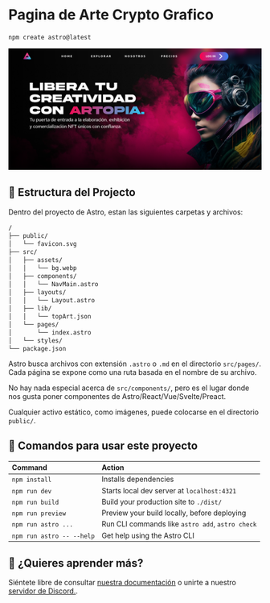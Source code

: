 # Pagina de Arte Crypto Grafico

```sh
npm create astro@latest
```
![home](/public/images/main.png)
## 🚀 Estructura del Projecto

Dentro del proyecto de Astro, estan las siguientes carpetas y archivos:

```text
/
├── public/
│   └── favicon.svg
├── src/
│   ├── assets/
│   │   └── bg.webp
│   ├── components/
│   │   └── NavMain.astro
│   ├── layouts/
│   │   └── Layout.astro
│   ├── lib/
│   │   └── topArt.json
│   └── pages/
│       └── index.astro
│   └── styles/
└── package.json
```

Astro busca archivos con extensión `.astro` o `.md` en el directorio `src/pages/`. Cada página se expone como una ruta basada en el nombre de su archivo.

No hay nada especial acerca de `src/components/`, pero es el lugar donde nos gusta poner componentes de Astro/React/Vue/Svelte/Preact.

Cualquier activo estático, como imágenes, puede colocarse en el directorio `public/`.

## 🧞 Comandos para usar este proyecto


| Command                   | Action                                           |
| :------------------------ | :----------------------------------------------- |
| `npm install`             | Installs dependencies                            |
| `npm run dev`             | Starts local dev server at `localhost:4321`      |
| `npm run build`           | Build your production site to `./dist/`          |
| `npm run preview`         | Preview your build locally, before deploying     |
| `npm run astro ...`       | Run CLI commands like `astro add`, `astro check` |
| `npm run astro -- --help` | Get help using the Astro CLI                     |

## 👀 ¿Quieres aprender más?
Siéntete libre de consultar [nuestra documentación](https://docs.astro.build) o unirte a nuestro [servidor de Discord.](https://astro.build/chat).
